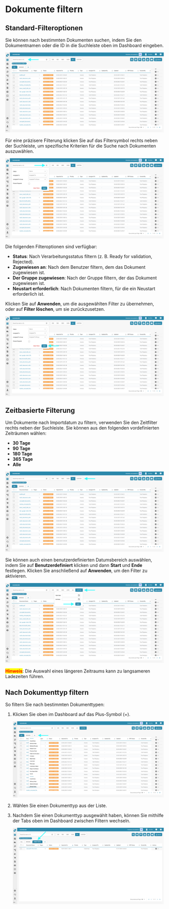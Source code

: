 # Dokumente filtern

## Standard-Filteroptionen

Sie können nach bestimmten Dokumenten suchen, indem Sie den Dokumentnamen oder die ID in die Suchleiste oben im Dashboard eingeben.

![](https://raw.githubusercontent.com/Fellow-Consulting-AG/docbits/refs/heads/main/readme/.gitbook/assets/FilteringDocs_1.png)

Für eine präzisere Filterung klicken Sie auf das Filtersymbol rechts neben der Suchleiste, um spezifische Kriterien für die Suche nach Dokumenten auszuwählen.

![](https://raw.githubusercontent.com/Fellow-Consulting-AG/docbits/refs/heads/main/readme/.gitbook/assets/FilteringDocs_2.png)

Die folgenden Filteroptionen sind verfügbar:

* **Status**: Nach Verarbeitungsstatus filtern (z. B. Ready for validation, Rejected).
* **Zugewiesen an**: Nach dem Benutzer filtern, dem das Dokument zugewiesen ist.
* **Der Gruppe zugewiesen**: Nach der Gruppe filtern, der das Dokument zugewiesen ist.
* **Neustart erforderlich**: Nach Dokumenten filtern, für die ein Neustart erforderlich ist.

Klicken Sie auf **Anwenden**, um die ausgewählten Filter zu übernehmen, oder auf **Filter löschen**, um sie zurückzusetzen.

![](https://raw.githubusercontent.com/Fellow-Consulting-AG/docbits/refs/heads/main/readme/.gitbook/assets/FilteringDocs_3.png)

## Zeitbasierte Filterung

Um Dokumente nach Importdatum zu filtern, verwenden Sie den Zeitfilter rechts neben der Suchleiste. Sie können aus den folgenden vordefinierten Zeiträumen wählen:

* **30 Tage**
* **90 Tage**
* **180 Tage**
* **365 Tage**
* **Alle**

![](https://raw.githubusercontent.com/Fellow-Consulting-AG/docbits/refs/heads/main/readme/.gitbook/assets/FilteringDocs_4.png)

Sie können auch einen benutzerdefinierten Datumsbereich auswählen, indem Sie auf **Benutzerdefiniert** klicken und dann **Start** und **Ende** festlegen. Klicken Sie anschließend auf **Anwenden**, um den Filter zu aktivieren.

![](https://raw.githubusercontent.com/Fellow-Consulting-AG/docbits/refs/heads/main/readme/.gitbook/assets/FilteringDocs_5.png)

<mark style="color:red;">**Hinweis**</mark>: Die Auswahl eines längeren Zeitraums kann zu langsameren Ladezeiten führen.

## Nach Dokumenttyp filtern

So filtern Sie nach bestimmten Dokumenttypen:

1.  Klicken Sie oben im Dashboard auf das Plus-Symbol (+).

    ![](https://raw.githubusercontent.com/Fellow-Consulting-AG/docbits/refs/heads/main/readme/.gitbook/assets/FilteringDocs_6.png)
2. Wählen Sie einen Dokumenttyp aus der Liste.
3.  Nachdem Sie einen Dokumenttyp ausgewählt haben, können Sie mithilfe der Tabs oben im Dashboard zwischen Filtern wechseln.

    ![](https://raw.githubusercontent.com/Fellow-Consulting-AG/docbits/refs/heads/main/readme/.gitbook/assets/FilteringDocs_7.png)
